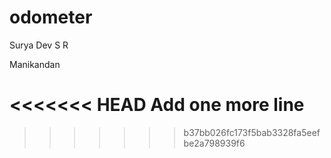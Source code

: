 # odometer

Surya Dev S R

Manikandan

<<<<<<< HEAD
Add one more line
=======

>>>>>>> b37bb026fc173f5bab3328fa5eefbe2a798939f6
